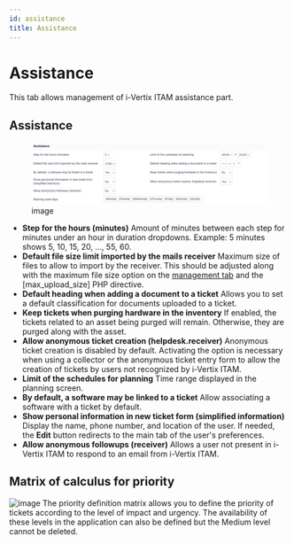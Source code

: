 ```yaml
---
id: assistance
title: Assistance
---
```


# Assistance

This tab allows management of i-Vertix ITAM assistance part.

## Assistance

<figure>
<img src="../images/configAssistance.png"
alt="../images/configAssistance.png" />
<figcaption>image</figcaption>
</figure>

- **Step for the hours (minutes)** Amount of minutes between each step
  for minutes under an hour in duration dropdowns. Example: 5 minutes
  shows 5, 10, 15, 20, ..., 55, 60.
- **Default file size limit imported by the mails receiver** Maximum
  size of files to allow to import by the receiver. This should be
  adjusted along with the maximum file size option on the [management   tab](management.html) and the [max_upload_size] PHP
  directive.
- **Default heading when adding a document to a ticket** Allows you to
  set a default classification for documents uploaded to a ticket.
- **Keep tickets when purging hardware in the inventory** If enabled,
  the tickets related to an asset being purged will remain. Otherwise,
  they are purged along with the asset.
- **Allow anonymous ticket creation (helpdesk.receiver)** Anonymous
  ticket creation is disabled by default. Activating the option is
  necessary when using a collector or the anonymous ticket entry form to
  allow the creation of tickets by users not recognized by i-Vertix ITAM.
- **Limit of the schedules for planning** Time range displayed in the
  planning screen.
- **By default, a software may be linked to a ticket** Allow associating
  a software with a ticket by default.
- **Show personal information in new ticket form (simplified
  information)** Display the name, phone number, and location of the
  user. If needed, the **Edit** button redirects to the main tab of the
  user's preferences.
- **Allow anonymous followups (receiver)** Allows a user not present in
  i-Vertix ITAM to respond to an email from i-Vertix ITAM.

## Matrix of calculus for priority

![image](/modules/assistance/images/priority_matrix.png) The priority
definition matrix allows you to define the priority of tickets according
to the level of impact and urgency. The availability of these levels in
the application can also be defined but the Medium level cannot be
deleted.
